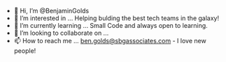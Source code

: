 - 👋 Hi, I’m @BenjaminGolds
- 👀 I’m interested in ... Helping bulding the best tech teams in the galaxy! 
- 🌱 I’m currently learning ... Small Code and always open to learning. 
- 💞️ I’m looking to collaborate on ...
- 📫 How to reach me ... ben.golds@sbgassociates.com - I love new people! 

<!---
BenjaminGolds/BenjaminGolds is a ✨ special ✨ repository because its `README.md` (this file) appears on your GitHub profile.
You can click the Preview link to take a look at your changes.
--->

